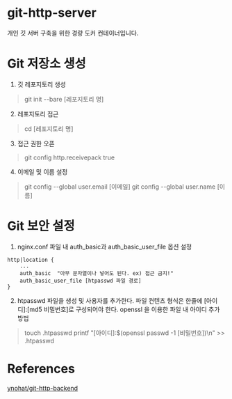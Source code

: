 # git-http-server
개인 깃 서버 구축을 위한 경량 도커 컨테이너입니다.

# Git 저장소 생성

1. 깃 레포지토리 생성
> git init --bare [레포지토리 명]

2. 레포지토리 접근
> cd [레포지토리 명]

3. 접근 권한 오픈
> git config http.receivepack true

4. 이메일 및 이름 설정
> git config --global user.email [이메일]
> git config --global user.name [이름]


# Git 보안 설정

1. nginx.conf 파일 내 auth_basic과 auth_basic_user_file  옵션 설정
```
http|location {
    ...
    auth_basic  "아무 문자열이나 넣어도 된다. ex) 접근 금지!"
    auth_basic_user_file [htpasswd 파일 경로]
}
```

2. htpasswd 파일을 생성 및 사용자를 추가한다.
파일 컨텐츠 형식은 한줄에 [아이디]:[md5 비밀번호]로 구성되어야 한다.
openssl 을 이용한 파일 내 아이디 추가 방법
> touch .htpasswd
> printf "[아이디]:$(openssl passwd -1 [비밀번호])\n" >> .htpasswd


# References
[ynohat/git-http-backend](https://github.com/ynohat/git-http-backend)
